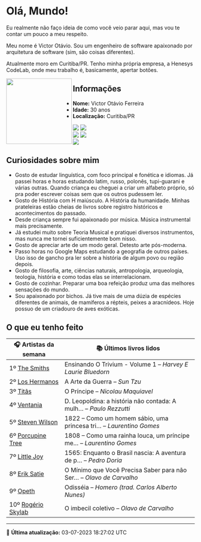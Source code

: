 # Olá, Mundo!

Eu realmente não faço ideia de como você veio parar aqui, mas vou te contar um pouco a meu respeito.

Meu nome é Victor Otávio. Sou um engenheiro de software apaixonado por arquitetura de software (sim, são coisas diferentes).

Atualmente moro em Curitiba/PR. Tenho minha própria empresa, a Henesys CodeLab, onde meu trabalho é, basicamente, apertar botões.

<img align="left" src="https://github.com/vctrtvfrrr/vctrtvfrrr/raw/master/octocat.png" alt="" width="175" />

## Informações

- **Nome:** Victor Otávio Ferreira
- **Idade:** 30 anos
- **Localização:** Curitiba/PR

[![](https://img.shields.io/badge/LinkedIn-victorotavio-blue)](https://www.linkedin.com/in/victorotavio/) [![](https://img.shields.io/badge/Twitter-@vctrtvfrrr-blue)](https://twitter.com/vctrtvfrrr)  
[![](https://img.shields.io/badge/GitHub-vctrtvfrrr-24292e)](https://github.com/vctrtvfrrr) [![](https://img.shields.io/badge/GitLab-vctrtvfrrr-ec5d16)](https://gitlab.com/vctrtvfrrr)  
[![](https://img.shields.io/badge/Email-victor@otavioferreira.com.br-red)](mailto:victor@otavioferreira.com.br)  

## Curiosidades sobre mim

-   Gosto de estudar linguística, com foco principal e fonética e idiomas. Já passei horas e horas estudando latim, russo, polonês, tupi-guarani e várias outras. Quando criança eu cheguei a criar um alfabeto próprio, só pra poder escrever coisas sem que os outros pudessem ler.
-   Gosto de História com H maiúsculo. A História da humanidade. Minhas prateleiras estão cheias de livros sobre registro históricos e acontecimentos do passado.
-   Desde criança sempre fui apaixonado por música. Música instrumental mais precisamente.
-   Já estudei muito sobre Teoria Musical e pratiquei diversos instrumentos, mas nunca me tornei suficientemente bom nisso.
-   Gosto de apreciar arte de um modo geral. Detesto arte pós-moderna.
-   Passo horas no Google Maps estudando a geografia de outros países. Uso isso de gancho pra ler sobre a história de algum povo ou região depois.
-   Gosto de filosofia, arte, ciências naturais, antropologia, arqueologia, teologia, história e como todas elas se interrelacionam.
-   Gosto de cozinhar. Preparar uma boa refeição produz uma das melhores sensações do mundo.
-   Sou apaixonado por bichos. Já tive mais de uma dúzia de espécies diferentes de animais, de mamiferos a répteis, peixes a aracnídeos. Hoje possuo de um criadouro de aves exóticas.


## O que eu tenho feito

|                        🎧 Artistas da semana                        |                      📚 Últimos livros lidos                      |
|---------------------------------------------------------------------|-------------------------------------------------------------------|
| 1º [The Smiths](https://www.last.fm/music/The+Smiths)               | Ensinando O Trivium - Volume 1	–	_Harvey E Laurie Bluedorn_         |
| 2º [Los Hermanos](https://www.last.fm/music/Los+Hermanos)           | A Arte da Guerra	–	_Sun Tzu_                                        |
| 3º [Titãs](https://www.last.fm/music/Tit%C3%A3s)                    | O Príncipe	–	_Nicolau Maquiavel_                                    |
| 4º [Ventania](https://www.last.fm/music/Ventania)                   | D. Leopoldina: a história não contada: A mulh…	–	_Paulo Rezzutti_   |
| 5º [Steven Wilson](https://www.last.fm/music/Steven+Wilson)         | 1822 – Como um homem sábio, uma princesa tri…	–	_Laurentino Gomes_  |
| 6º [Porcupine Tree](https://www.last.fm/music/Porcupine+Tree)       | 1808 – Como uma rainha louca, um príncipe me…	–	_Laurentino Gomes_  |
| 7º [Little Joy](https://www.last.fm/music/Little+Joy)               | 1565: Enquanto o Brasil nascia: A aventura de p…	–	_Pedro Doria_    |
| 8º [Erik Satie](https://www.last.fm/music/Erik+Satie)               | O Mínimo que Você Precisa Saber para não Ser…	–	_Olavo de Carvalho_ |
| 9º [Opeth](https://www.last.fm/music/Opeth)                         | Odisséia	–	_Homero (trad. Carlos Alberto Nunes)_                    |
| 10º [Rogério Skylab](https://www.last.fm/music/Rog%C3%A9rio+Skylab) | O imbecil coletivo	–	_Olavo de Carvalho_                            |


---

🚀 **Última atualização:** 03-07-2023 18:27:02 UTC